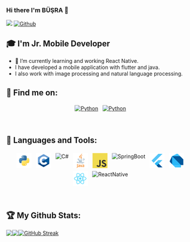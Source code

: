 ### Hi there I'm BÜŞRA 👋

![](https://visitor-badge.laobi.icu/badge?page_id=busraustunel.busraustunel) [![Github](https://img.shields.io/github/followers/busraustunel?label=Followers&logo=Github)](https://github.com/busraustunel)


## 🎓 I'm Jr. Mobile Developer

- 🔭 I’m currently learning and working React Native.
- I have developed a mobile application with flutter and java.
- I also work with image processing and natural language processing.


## :email: Find me on:

<!--
[<img align="left" alt="busraustunel" width="40px" src="https://raw.githubusercontent.com/iconic/open-iconic/master/svg/globe.svg" />][website]
[<img align="left" alt="busraustunel | LinkedIn" width="40px" src="https://cdn.jsdelivr.net/npm/simple-icons@v3/icons/linkedin.svg" />][linkedin]
[<img align="left" alt="busraustunel | Mail" width="40px" src="https://cdn.jsdelivr.net/npm/simple-icons@v3/icons/gmail.svg" />][mail]
-->

<p align="center">
 <a href="https://www.linkedin.com/in/busraustunel" target="_blank" rel="noopener noreferrer"> <img src="https://cdn-icons-png.flaticon.com/512/174/174857.png" alt="Python" height="40" style="vertical-align:top; margin:4px"></a>
 <a href="mailto:bussraustunel@gmail.com"> <img src="https://cdn-icons-png.flaticon.com/512/726/726623.png" alt="Python" height="40" style="vertical-align:top; margin:4px"></a> 
</p>

<br />


## 🧰 Languages and Tools:
<p align="center">
<img src="https://raw.githubusercontent.com/github/explore/80688e429a7d4ef2fca1e82350fe8e3517d3494d/topics/python/python.png" alt="Python" height="40" style="vertical-align:top; margin:4px">
<img src="https://raw.githubusercontent.com/github/explore/80688e429a7d4ef2fca1e82350fe8e3517d3494d/topics/c/c.png" alt="C" height="40" style="vertical-align:top; margin:4px">

<img src="https://raw.githubusercontent.com/github/explore/80688e429a7d4ef2fca1e82350fe8e3517d3494d/topics/cs/cs.png" alt="C#" height="40" style="vertical-align:top; margin:4px">
<img src="https://raw.githubusercontent.com/github/explore/80688e429a7d4ef2fca1e82350fe8e3517d3494d/topics/java/java.png" alt="Java" height="40" style="vertical-align:top; margin:4px">
 <img src="https://raw.githubusercontent.com/github/explore/80688e429a7d4ef2fca1e82350fe8e3517d3494d/topics/javascript/javascript.png" alt="Javascript" height="40" style="vertical-align:top; margin:4px">
<img src="https://raw.githubusercontent.com/github/explore/80688e429a7d4ef2fca1e82350fe8e3517d3494d/topics/springboot/springboot.png" alt="SpringBoot" height="40" style="vertical-align:top; margin:4px">
<img src="https://raw.githubusercontent.com/github/explore/80688e429a7d4ef2fca1e82350fe8e3517d3494d/topics/flutter/flutter.png" alt="Flutter" height="40" style="vertical-align:top; margin:4px">
<img src="https://raw.githubusercontent.com/github/explore/80688e429a7d4ef2fca1e82350fe8e3517d3494d/topics/dart/dart.png" alt="Dart" height="40" style="vertical-align:top; margin:4px">
<img src="https://raw.githubusercontent.com/github/explore/80688e429a7d4ef2fca1e82350fe8e3517d3494d/topics/react/react.png" alt="React" height="40" style="vertical-align:top; margin:4px">
<img src="https://raw.githubusercontent.com/github/explore/80688e429a7d4ef2fca1e82350fe8e3517d3494d/topics/reactnative/reactnative.png" alt="ReactNative" height="40" style="vertical-align:top; margin:4px">
</p>

<br />

## :trophy: My Github Stats:

<!--
![Büşra's GitHub stats](https://github-readme-stats.vercel.app/api?username=busraustunel&show_icons=true&theme=radical)

[![Top Langs](https://github-readme-stats.vercel.app/api/top-langs/?username=busraustunel)](https://github.com/busraustunel/github-readme-stats)


-->
<div>
<a href="https://github-readme-stats.vercel.app/api?username=busraustunel&theme=tokyonight">
  <img  align="left" src="https://github-readme-stats.vercel.app/api?username=busraustunel&count_private=true&show_icons=true&theme=tokyonight" />
</a>
<a href="https://github-readme-stats.vercel.app/api/top-langs/?username=busraustunel&hide=php&theme=tokyonight">
  <img align="left" src="https://github-readme-stats.vercel.app/api/top-langs/?username=busraustunel&hide=php&theme=tokyonight" />
</a>
</div>



[linkedin]: https://linkedin.com/in/busraustunel
[mail]: mailto:bussraustunel@gmail.com



[![GitHub Streak](https://streak-stats.demolab.com?user=busraustunel&theme=dark&border_radius=5.4)](https://git.io/streak-stats)
































